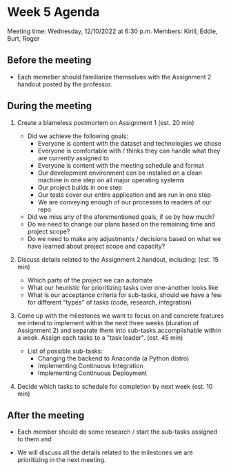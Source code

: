 # Week 5 Agenda

Meeting time: Wednesday, 12/10/2022 at 6:30 p.m.
Members: Kirill, Eddie, Burt, Roger

## Before the meeting

- Each memeber should familiarize themselves with the Assignment 2 handout posted by the professor.

## During the meeting

1. Create a blameless postmortem on Assignment 1 (est. 20 min)

   - Did we achieve the following goals:
     - Everyone is content with the dataset and technologies we chose
     - Everyone is comfortable with / thinks they can handle what they are currently assigned to
     - Everyone is content with the meeting schedule and format
     - Our development environment can be installed on a clean machine in one step on all major operating systems
     - Our project builds in one step
     - Our tests cover our entire application and are run in one step
     - We are conveying enough of our processes to readers of our repo
   - Did we miss any of the aforementioned goals, if so by how much?
   - Do we need to change our plans based on the remaining time and project scope?
   - Do we need to make any adjustments / decisions based on what we have learned about project scope and capacity?

1. Discuss details related to the Assignment 2 handout, including: (est. 15 min)

   - Which parts of the project we can automate
   - What our heuristic for prioritizing tasks over one-another looks like
   - What is our acceptance criteria for sub-tasks, should we have a few for different "types" of tasks (code, research, integration)

1. Come up with the milestones we want to focus on and concrete features we intend to implement within the next three weeks (duration of Assignment 2) and separate them into sub-tasks accomplishable within a week. Assign each tasks to a "task leader". (est. 45 min)

   - List of possible sub-tasks:
     - Changing the backend to Anaconda (a Python distro)
     - Implementing Continuous Integration
     - Implementing Continuous Deployment

1. Decide which tasks to schedule for completion by next week (est. 10 min)

## After the meeting

- Each member should do some research / start the sub-tasks assigned to them and

- We will discuss all the details related to the milestones we are prioritizing in the next meeting.
